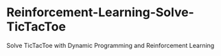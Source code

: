 # Reinforcement-Learning-Solve-TicTacToe
Solve TicTacToe with Dynamic Programming and Reinforcement Learning
